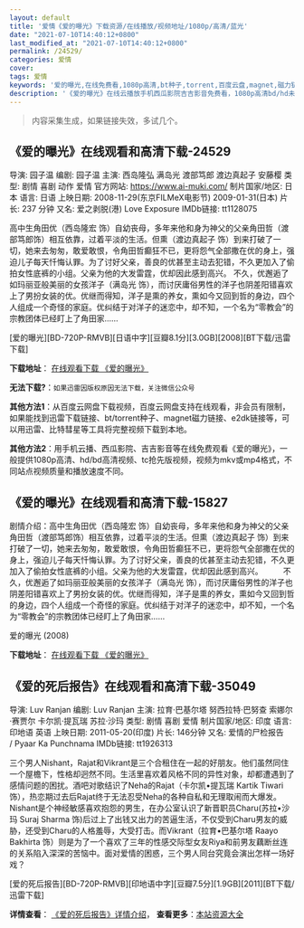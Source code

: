 ```yaml
---
layout: default
title: '爱情《爱的曝光》下载资源/在线播放/视频地址/1080p/高清/蓝光'
date: "2021-07-10T14:40:12+0800"
last_modified_at: "2021-07-10T14:40:12+0800"
permalink: /24529/
categories: 爱情
cover:
tags: 爱情
keywords: '爱的曝光,在线免费看,1080p高清,bt种子,torrent,百度云盘,magnet,磁力链,迅雷下载资源'
description: '《爱的曝光》在线云播放手机西瓜影院吉吉影音免费看，1080p高清bd/hd未删减完整版和tc抢先枪版，mkv/mp4格式，附带bt/torrent种子、magnet/磁力链、百度云盘、网盘资源迅雷下载链接'
---
```


>内容采集生成，如果链接失效，多试几个。


## 《爱的曝光》在线观看和高清下载-24529

导演: 园子温 编剧: 园子温 主演: 西岛隆弘 满岛光 渡部笃郎 渡边真起子 安藤樱 类型: 剧情 喜剧 动作 爱情 官方网站: https://www.ai-muki.com/ 制片国家/地区: 日本 语言: 日语 上映日期: 2008-11-29(东京FILMeX电影节) 2009-01-31(日本) 片长: 237 分钟 又名: 爱之剥脱(港) Love Exposure IMDb链接: tt1128075

高中生角田优（西岛隆宏 饰）自幼丧母，多年来他和身为神父的父亲角田哲（渡部笃郎饰）相互依靠，过着平淡的生活。但熏（渡边真起子 饰）到来打破了一切，她来去匆匆，敢爱敢恨，令角田哲癫狂不已，更将怨气全部撒在优的身上，强迫儿子每天忏悔认罪。为了讨好父亲，善良的优甚至主动去犯错，不久更加入了偷拍女性底裤的小组。父亲为他的大发雷霆，优却因此感到高兴。 不久，优邂逅了如玛丽亚般美丽的女孩洋子（满岛光 饰），而讨厌庸俗男性的洋子也阴差阳错喜欢上了男扮女装的优。优继而得知，洋子是熏的养女，熏如今又回到哲的身边，四个人组成一个奇怪的家庭。优纠结于对洋子的迷恋中，却不知，一个名为“零教会”的宗教团体已经盯上了角田家……


[爱的曝光][BD-720P-RMVB][日语中字][豆瓣8.1分][3.0GB][2008][BT下载/迅雷下载]

**下载地址**： [在线观看下载 《爱的曝光》](https://www.btdx8.com/torrent/love_exposure_2008.html) 


**无法下载?**：`如果迅雷因版权原因无法下载，关注微信公众号 `

**其他方法1**：从百度云网盘下载视频，百度云网盘支持在线观看，非会员有限制，如果能找到迅雷下载链接、bt/torrent种子、magnet磁力链接、e2dk链接等，可以用迅雷、比特彗星等工具将完整视频下载到本地。

**其他方法2**：用手机云播、西瓜影院、吉吉影音等在线免费观看《爱的曝光》，一般提供1080p高清、hd/bd高清视频、tc抢先版视频，视频为mkv或mp4格式，不同站点视频质量和播放速度不同。


## 《爱的曝光》在线观看和高清下载-15827

剧情介绍：高中生角田优（西岛隆宏 饰）自幼丧母，多年来他和身为神父的父亲角田哲（渡部笃郎饰）相互依靠，过着平淡的生活。但熏（渡边真起子 饰）到来打破了一切，她来去匆匆，敢爱敢恨，令角田哲癫狂不已，更将怨气全部撒在优的身上，强迫儿子每天忏悔认罪。为了讨好父亲，善良的优甚至主动去犯错，不久更加入了偷拍女性底裤的小组。父亲为他的大发雷霆，优却因此感到高兴。  　　不久，优邂逅了如玛丽亚般美丽的女孩洋子（满岛光 饰），而讨厌庸俗男性的洋子也阴差阳错喜欢上了男扮女装的优。优继而得知，洋子是熏的养女，熏如今又回到哲的身边，四个人组成一个奇怪的家庭。优纠结于对洋子的迷恋中，却不知，一个名为“零教会”的宗教团体已经盯上了角田家……


爱的曝光 (2008)

**下载地址**： [在线观看下载 《爱的曝光》](https://www.btbtdy.me/btdy/dy4400.html) 


## 《爱的死后报告》在线观看和高清下载-35049

导演: Luv Ranjan 编剧: Luv Ranjan 主演: 拉育·巴基尔塔 努西拉特·巴努查 索娜尔·赛贾尔 卡尔凯·提瓦瑞 苏拉·沙玛 类型: 剧情 喜剧 爱情 制片国家/地区: 印度 语言: 印地语 英语 上映日期: 2011-05-20(印度) 片长: 146分钟 又名: 爱情的尸检报告 / Pyaar Ka Punchnama IMDb链接: tt1926313

三个男人Nishant，Rajat和Vikrant是三个合租住在一起的好朋友。他们虽然同住一个屋檐下，性格却迥然不同。生活里喜欢着风格不同的异性对象，却都遭遇到了感情问题的困扰。酒吧对歌结识了Neha的Rajat（卡尔凯•提瓦瑞 Kartik Tiwari 饰），热恋期过去后Rajat终于无法忍受Neha的各种自私和无理取闹而大爆发。Nishant是个神经敏感喜欢抱怨的男生，在办公室认识了新晋职员Charu(苏拉•沙玛 Suraj Sharma 饰)后过上了出钱又出力的苦逼生活，不仅受到Charu男友的威胁，还受到Charu的人格羞辱，大受打击。而Vikrant（拉育•巴基尔塔 Raayo Bakhirta 饰）则是为了一个喜欢了三年的性感交际型女友Riya和前男友藕断丝连的关系陷入深深的苦恼中。面对爱情的困惑，三个男人同台究竟会演出怎样一场好戏？


[爱的死后报告][BD-720P-RMVB][印地语中字][豆瓣7.5分][1.9GB][2011][BT下载/迅雷下载]

**详情查看**： [《爱的死后报告》详情介绍](/movie/35049/)， **查看更多**：[本站资源大全](/movie/t/all/)

